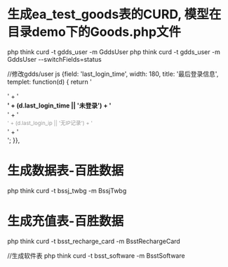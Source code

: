 # 生成ea_test_goods表的CURD, 模型在目录demo下的Goods.php文件
php think curd -t gdds_user -m GddsUser
php think curd -t gdds_user -m GddsUser --switchFields=status

//修改gdds/user  js
                    {field: 'last_login_time', width: 180, title: '最后登录信息', templet: function(d) {
                        return '<div style="line-height: 1.5;">' + 
                               '<div style="font-weight: bold;">' + (d.last_login_time || '未登录') + '</div>' + 
                               '<div style="color: #999; font-size: 12px;">' + (d.last_login_ip || '无IP记录') + '</div>' + 
                               '</div>';
                    }},

 
# 生成数据表-百胜数据
php think curd -t bssj_twbg -m BssjTwbg

# 生成充值表-百胜数据
php think curd -t bsst_recharge_card -m BsstRechargeCard

//生成软件表
php think curd -t bsst_software -m BsstSoftware